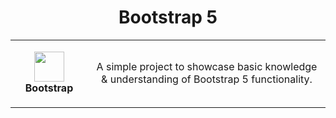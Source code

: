 <h1 align="center">Bootstrap 5</h1>
<table align="center">
  <tr>
    <td align="center" height="108" width="108">
        <img
        src="https://cdn.jsdelivr.net/gh/devicons/devicon/icons/bootstrap/bootstrap-plain.svg"
        width="48"
        height="48"
        />
        <br /><strong>Bootstrap</strong>
     </td>
    <td>
        <p align="center">A simple project to showcase basic knowledge & understanding of Bootstrap 5 functionality.</p>
    </td>
  </tr>
</table>

